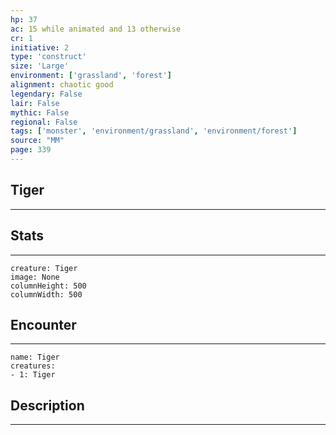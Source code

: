 ```yaml
---
hp: 37
ac: 15 while animated and 13 otherwise
cr: 1
initiative: 2
type: 'construct'    
size: 'Large'
environment: ['grassland', 'forest']
alignment: chaotic good
legendary: False
lair: False
mythic: False
regional: False
tags: ['monster', 'environment/grassland', 'environment/forest']
source: "MM"
page: 339
---
```


## Tiger
---



## Stats
---

```statblock
creature: Tiger
image: None
columnHeight: 500
columnWidth: 500
```

## Encounter
---

```encounter-table
name: Tiger
creatures:
- 1: Tiger
```

## Description
---




